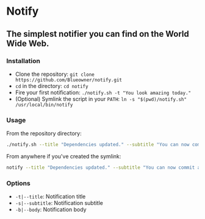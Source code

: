 # Notify
## The simplest notifier you can find on the World Wide Web.

### Installation
- Clone the repository: `git clone https://github.com/Blueowner/notify.git`
- `cd` in the directory: `cd notify`
- Fire your first notification: `./notify.sh -t "You look amazing today."`
- (Optional) Symlink the script in your `PATH`: `ln -s "$(pwd)/notify.sh" /usr/local/bin/notify`

### Usage
From the repository directory:
```bash
./notify.sh --title "Dependencies updated." --subtitle "You can now commit and push to GitHub." --body "'composer update' has finished."
```
From anywhere if you've created the symlink:
```bash
notify --title "Dependencies updated." --subtitle "You can now commit and push to GitHub." --body "'composer update' has finished."
```

### Options
- `-t|--title`: Notification title 
- `-s|--subtitle`: Notification subtitle
- `-b|--body`: Notification body
